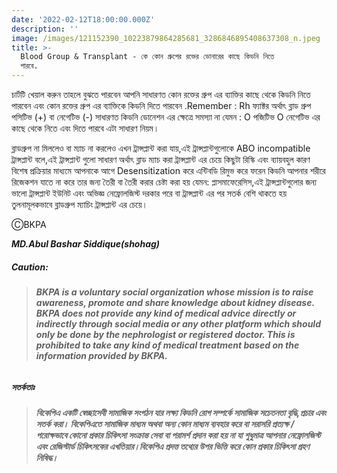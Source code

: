 ```yaml
---
date: '2022-02-12T18:00:00.000Z'
description: ''
image: /images/121152390_10223879864285681_3286846895408637308_n.jpeg
title: >-
  Blood Group & Transplant - কে কোন গ্রুপের রক্তের ডোনারের কাছে কিডনি নিতে
  পারবে.
---
```





চার্টটি খেয়াল করুন তাহলে বুঝতে পারবেন আপনি সাধারণত কোন রক্তের গ্রুপ এর ব্যাক্তির কাছে থেকে কিডনি নিতে পারবেন এবং কোন রক্তের গ্রুপ এর ব্যাক্তিকে কিডনি দিতে পারবেন .Remember : Rh ফ্যাক্টর অর্থাৎ ব্লাড গ্রুপ পসিটিভ (+) বা নেগেটিভ (-) সাধারণত কিডনি ডোনেশন এর ক্ষেত্রে সমস্যা না যেমন : O পজিটিভ  O নেগেটিভ এর কাছে থেকে নিতে এবং দিতে পারবে এটা সাধারণ নিয়ম।

ব্লাডগ্রুপ না মিললেও বা ম্যাচ না করলেও এখন ট্রান্সপ্লান্ট করা যায়,এই ট্রান্সপ্লান্টগুলোকে ABO incompatible ট্রান্সপ্লান্ট বলে,এই ট্রান্সপ্লান্ট গুলো সাধারণ অর্থাৎ ব্লাড ম্যাচ করা ট্রান্সপ্লান্ট এর চেয়ে কিছুটা রিস্কি এবং ব্যায়বহুল কারণ বিশেষ প্রক্রিয়ার মাধ্যমে আপনাকে আগে Desensitization করে এন্টিবডি রিমুভ করে ফরেন কিডনি আপনার শরীরে রিজেকশন যাতে না করে তার জন্য তৈরী বা তৈরী করার চেষ্টা করা হয় যেমন: প্লাসমাফেরেসিস,এই ট্রান্সপ্লান্টগুলোর জন্য ভালো ট্রান্সপ্লান্ট ইউনিট এবং অভিজ্ঞ নেফ্রোলজিস্ট দরকার পরে বা ট্রান্সপ্লান্ট এর পর সতর্ক বেশি থাকতে হয় তুলনামূলকভাবে ব্লাডগ্রুপ ম্যাচিং ট্রান্সপ্লান্ট এর চেয়ে।

ⒸBKPA

**_MD.Abul Bashar Siddique(shohag)_**

##### **Caution:**

> ###### **BKPA is a voluntary social organization whose mission is to raise awareness, promote and share knowledge about kidney disease. BKPA does not provide any kind of medical advice directly or indirectly through social media or any other platform which should only be done by the nephrologist or registered doctor. This is prohibited to take any kind of medical treatment based on the information provided by BKPA.**

##### **সতর্কতাঃ**

> ###### **বিকেপিএ একটি স্বেচ্ছাসেবী সামাজিক সংগঠন যার লক্ষ্য কিডনি রোগ সম্পর্কে সামাজিক সচেতনতা বৃদ্ধি,প্রচার এবং সতর্ক করা। বিকেপিএতে সামাজিক মাধ্যম অথবা অন্য কোন মাধ্যম ব্যবহার করে বা সরাসরি প্রত্যক্ষ / পরোক্ষভাবে কোনো প্রকার চিকিৎসা সংক্রান্ত সেবা বা পরামর্শ প্রদান করা হয় না যা শুধুমাত্র আপনার নেফ্রোলজিস্ট এবং রেজিস্টার্ড চিকিৎসকের এখতিয়ার।বিকেপিএ প্রদত্ত তথ্যের উপর ভিত্তি করে কোন প্রকার চিকিৎসা গ্রহণ নিষিদ্ধ।**
